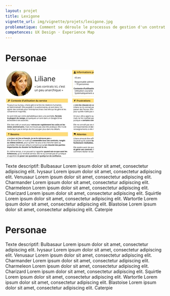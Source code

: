 ```yaml
---
layout: projet
title: Lexigone
vignette_url: img/vignette/projets/lexigone.jpg
problematique: Comment se déroule le processus de gestion d'un contrat ?
competences: UX Design · Experience Map
---
```


# Personae

![Experience map](../img/projets/Experience_map_1.jpg)

Texte descriptif: Bulbasaur Lorem ipsum dolor sit amet, consectetur adipiscing elit. Ivysaur Lorem ipsum dolor sit amet, consectetur adipiscing elit. Venusaur Lorem ipsum dolor sit amet, consectetur adipiscing elit. Charmander Lorem ipsum dolor sit amet, consectetur adipiscing elit. Charmeleon Lorem ipsum dolor sit amet, consectetur adipiscing elit. Charizard Lorem ipsum dolor sit amet, consectetur adipiscing elit. Squirtle Lorem ipsum dolor sit amet, consectetur adipiscing elit. Wartortle Lorem ipsum dolor sit amet, consectetur adipiscing elit. Blastoise Lorem ipsum dolor sit amet, consectetur adipiscing elit. Caterpie

# Personae
Texte descriptif: Bulbasaur Lorem ipsum dolor sit amet, consectetur adipiscing elit. Ivysaur Lorem ipsum dolor sit amet, consectetur adipiscing elit. Venusaur Lorem ipsum dolor sit amet, consectetur adipiscing elit. Charmander Lorem ipsum dolor sit amet, consectetur adipiscing elit. Charmeleon Lorem ipsum dolor sit amet, consectetur adipiscing elit. Charizard Lorem ipsum dolor sit amet, consectetur adipiscing elit. Squirtle Lorem ipsum dolor sit amet, consectetur adipiscing elit. Wartortle Lorem ipsum dolor sit amet, consectetur adipiscing elit. Blastoise Lorem ipsum dolor sit amet, consectetur adipiscing elit. Caterpie
